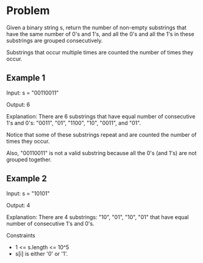 # Problem

Given a binary string s, return the number of non-empty substrings that have the same number of 0's and 1's, and all the 0's and all the 1's in these substrings are grouped consecutively.

Substrings that occur multiple times are counted the number of times they occur.

## Example 1

Input: s = "00110011"

Output: 6

Explanation: There are 6 substrings that have equal number of consecutive 1's and 0's: "0011", "01", "1100", "10", "0011", and "01".

Notice that some of these substrings repeat and are counted the number of times they occur.

Also, "00110011" is not a valid substring because all the 0's (and 1's) are not grouped together.

## Example 2

Input: s = "10101"

Output: 4

Explanation: There are 4 substrings: "10", "01", "10", "01" that have equal number of consecutive 1's and 0's.
 
Constraints

- 1 <= s.length <= 10^5
- s[i] is either '0' or '1'.
